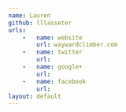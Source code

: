 ```yaml
---
name: Lauren
github: lllasseter 
urls:
    -   name: website
        url: waywardclimber.com
    -   name: twitter
        url:
    -   name: google+
        url: 
    -   name: facebook
        url:
layout: default
---
```

